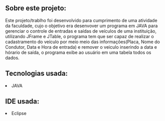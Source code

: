 ## Sobre este projeto:

<p>Este projeto/trablho foi desenvolvido para cumprimento de uma atividade da faculdade, cujo o objetivo era desenvover um programa em JAVA para gerenciar o controle de entradas e saídas de veículos de uma instituição, utilizando JFrame e JTable, o programa tem que ser capaz de realizar o cadastramento do veículo por meio meio das informações(Placa, Nome do Condutor, Data e Hora de entrada) e remover o veiculo inserindo a data e hórario de saída, o programa exibe ao usuário em uma tabela todos os dados.</p>

## Tecnologias usada:

<li>JAVA</li>

## IDE usada:

<li>Eclipse</li>

